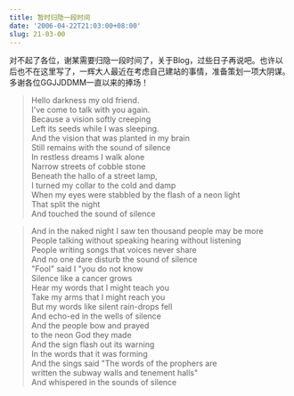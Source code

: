 ```yaml
---
title: 暂时归隐一段时间
date: '2006-04-22T21:03:00+08:00'
slug: 21-03-00
---
```


对不起了各位，谢某需要归隐一段时间了，关于Blog，过些日子再说吧。也许以后也不在这里写了，一辉大人最近在考虑自己建站的事情，准备策划一项大阴谋。多谢各位GGJJDDMM一直以来的捧场！

> Hello darkness my old friend.  
> I've come to talk with you again.  
> Because a vision softly creeping  
> Left its seeds while I was sleeping.  
> And the vision that was planted in my brain  
> Still remains with the sound of silence  
> In restless dreams I walk alone  
> Narrow streets of cobble stone  
> Beneath the hallo of a street lamp,  
> I turned my collar to the cold and damp  
> When my eyes were stabbled by the flash of a neon light  
> That split the night  
> And touched the sound of silence 

> And in the naked night I saw ten thousand people may be more  
> People talking without speaking hearing without listening  
> People writing songs that voices never share  
> And no one dare disturb the sound of silence  
> "Fool" said I "you do not know  
> Silence like a cancer grows  
> Hear my words that I might teach you  
> Take my arms that I might reach you  
> But my words like silent rain-drops fell  
> And echo-ed in the wells of silence  
> And the people bow and prayed  
> to the neon God they made  
> And the sign flash out its warning  
> In the words that it was forming  
> And the sings said "The words of the prophers are  
> written the subway walls and tenement halls"  
> And whispered in the sounds of silence
